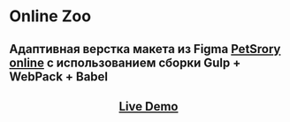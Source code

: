 # Online Zoo

## Адаптивная верстка макета из Figma [PetSrory online](https://www.figma.com/file/CmYVAUO8u2ixQSsKfz2k9a/PetStory-online?node-id=0%3A1) с использованием сборки Gulp + WebPack + Babel

 <h2 align="center"><a  href="https://romanchuchev.github.io/online-zoo-gulp/">Live Demo</a></h2>
